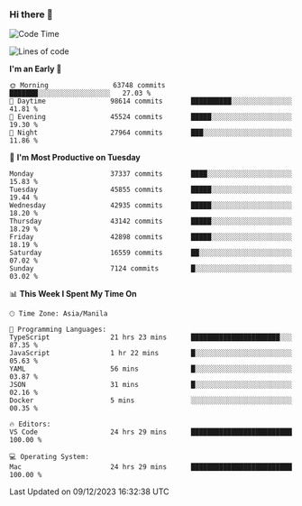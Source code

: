 ### Hi there 👋

<!--START_SECTION:waka-->
![Code Time](http://img.shields.io/badge/Code%20Time-4%2C623%20hrs%2052%20mins-blue)

![Lines of code](https://img.shields.io/badge/From%20Hello%20World%20I%27ve%20Written-104.4%20million%20lines%20of%20code-blue)

**I'm an Early 🐤** 

```text
🌞 Morning                63748 commits       ███████░░░░░░░░░░░░░░░░░░   27.03 % 
🌆 Daytime                98614 commits       ██████████░░░░░░░░░░░░░░░   41.81 % 
🌃 Evening                45524 commits       █████░░░░░░░░░░░░░░░░░░░░   19.30 % 
🌙 Night                  27964 commits       ███░░░░░░░░░░░░░░░░░░░░░░   11.86 % 
```
📅 **I'm Most Productive on Tuesday** 

```text
Monday                   37337 commits       ████░░░░░░░░░░░░░░░░░░░░░   15.83 % 
Tuesday                  45855 commits       █████░░░░░░░░░░░░░░░░░░░░   19.44 % 
Wednesday                42935 commits       █████░░░░░░░░░░░░░░░░░░░░   18.20 % 
Thursday                 43142 commits       █████░░░░░░░░░░░░░░░░░░░░   18.29 % 
Friday                   42898 commits       █████░░░░░░░░░░░░░░░░░░░░   18.19 % 
Saturday                 16559 commits       ██░░░░░░░░░░░░░░░░░░░░░░░   07.02 % 
Sunday                   7124 commits        █░░░░░░░░░░░░░░░░░░░░░░░░   03.02 % 
```


📊 **This Week I Spent My Time On** 

```text
🕑︎ Time Zone: Asia/Manila

💬 Programming Languages: 
TypeScript               21 hrs 23 mins      ██████████████████████░░░   87.35 % 
JavaScript               1 hr 22 mins        █░░░░░░░░░░░░░░░░░░░░░░░░   05.63 % 
YAML                     56 mins             █░░░░░░░░░░░░░░░░░░░░░░░░   03.87 % 
JSON                     31 mins             █░░░░░░░░░░░░░░░░░░░░░░░░   02.16 % 
Docker                   5 mins              ░░░░░░░░░░░░░░░░░░░░░░░░░   00.35 % 

🔥 Editors: 
VS Code                  24 hrs 29 mins      █████████████████████████   100.00 % 

💻 Operating System: 
Mac                      24 hrs 29 mins      █████████████████████████   100.00 % 
```


 Last Updated on 09/12/2023 16:32:38 UTC
<!--END_SECTION:waka-->


<!--
**rad182/rad182** is a ✨ _special_ ✨ repository because its `README.md` (this file) appears on your GitHub profile.

Here are some ideas to get you started:

- 🔭 I’m currently working on ...
- 🌱 I’m currently learning ...
- 👯 I’m looking to collaborate on ...
- 🤔 I’m looking for help with ...
- 💬 Ask me about ...
- 📫 How to reach me: ...
- 😄 Pronouns: ...
- ⚡ Fun fact: ...
-->
